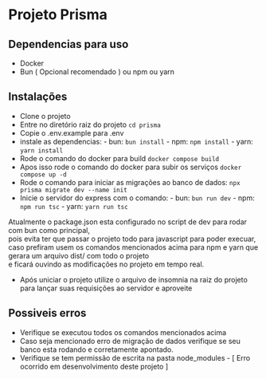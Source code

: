 # **Projeto Prisma**

## Dependencias para uso

- Docker
- Bun ( Opcional recomendado ) ou npm ou yarn

## Instalações

- Clone o projeto
- Entre no diretório raiz do projeto `cd prisma`
- Copie o .env.example para .env
- instale as dependencias: - bun: `bun install` - npm: `npm install` - yarn: `yarn install`
- Rode o comando do docker para build `docker compose build`
- Apos isso rode o comando do docker para subir os serviços `docker compose up -d`
- Rode o comando para iniciar as migrações ao banco de dados: `npx prisma migrate dev --name init`
- Inicie o servidor do express com o comando: - bun: `bun run dev` - npm: `npm run tsc` - yarn: `yarn run tsc`

Atualmente o package.json esta configurado no script de dev para rodar com bun como principal,</br>
  pois evita ter que passar o projeto todo para javascript para poder execuar,</br>
  caso prefiram usem os comandos mencionados acima para npm e yarn que gerara um arquivo dist/ com todo o projeto</br>
  e ficará ouvindo as modificações no projeto em tempo real.

- Após uniciar o projeto utilize o arquivo de insomnia na raiz do projeto para lançar suas requisições ao servidor e aproveite

## Possiveis erros

- Verifique se executou todos os comandos mencionados acima
- Caso seja mencionado erro de migração de dados verifique se seu banco esta rodando e corretamente apontado.
- Verifique se tem permissão de escrita na pasta node_modules - [ Erro ocorrido em desenvolvimento deste projeto ]
